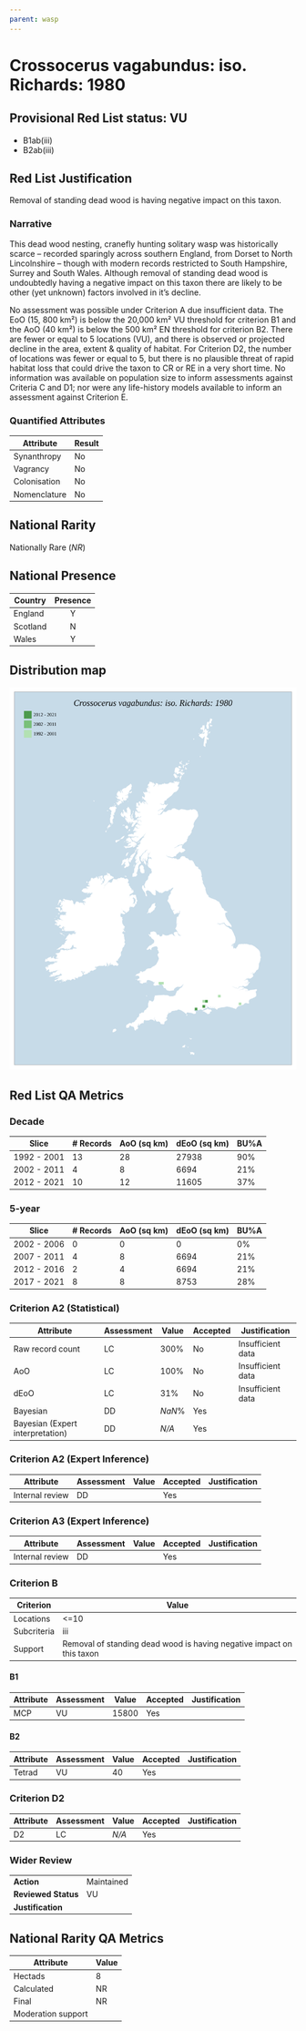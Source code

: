 ```yaml
---
parent: wasp
---
```


# Crossocerus vagabundus: iso. Richards: 1980

## Provisional Red List status: VU
- B1ab(iii)
- B2ab(iii)

## Red List Justification
Removal of standing dead wood is having negative impact on this taxon.

### Narrative
This dead wood nesting, cranefly hunting solitary wasp was historically scarce – recorded sparingly across southern England, from Dorset to North Lincolnshire – though with modern records restricted to South Hampshire, Surrey and South Wales. Although removal of standing dead wood is undoubtedly having a negative impact on this taxon there are likely to be other (yet unknown) factors involved in it’s decline.

No assessment was possible under Criterion A due insufficient data. The EoO (15, 800 km²) is below the 20,000 km² VU threshold for criterion B1 and the AoO (40 km²) is below the 500 km² EN threshold for criterion B2. There are fewer or equal to 5 locations (VU), and there is observed or projected decline in the area, extent & quality of habitat. For Criterion D2, the number of locations was fewer or equal to 5, but there is no plausible threat of rapid habitat loss that could drive the taxon to CR or RE in a very short time. No information was available on population size to inform assessments against Criteria C and D1; nor were any life-history models available to inform an assessment against Criterion E.

### Quantified Attributes
|Attribute|Result|
|---|---|
|Synanthropy|No|
|Vagrancy|No|
|Colonisation|No|
|Nomenclature|No|


## National Rarity
Nationally Rare (*NR*)

## National Presence
|Country|Presence
|---|:-:|
|England|Y|
|Scotland|N|
|Wales|Y|


## Distribution map
![](../map/417.svg)

## Red List QA Metrics
### Decade
| Slice | # Records | AoO (sq km) | dEoO (sq km) |BU%A |
|---|---|---|---|---|
|1992 - 2001|13|28|27938|90%|
|2002 - 2011|4|8|6694|21%|
|2012 - 2021|10|12|11605|37%|

### 5-year
| Slice | # Records | AoO (sq km) | dEoO (sq km) |BU%A |
|---|---|---|---|---|
|2002 - 2006|0|0|0|0%|
|2007 - 2011|4|8|6694|21%|
|2012 - 2016|2|4|6694|21%|
|2017 - 2021|8|8|8753|28%|

### Criterion A2 (Statistical)
|Attribute|Assessment|Value|Accepted|Justification
|---|---|---|---|---|
|Raw record count|LC|300%|No|Insufficient data|
|AoO|LC|100%|No|Insufficient data|
|dEoO|LC|31%|No|Insufficient data|
|Bayesian|DD|*NaN*%|Yes||
|Bayesian (Expert interpretation)|DD|*N/A*|Yes||

### Criterion A2 (Expert Inference)
|Attribute|Assessment|Value|Accepted|Justification
|---|---|---|---|---|
|Internal review|DD||Yes||

### Criterion A3 (Expert Inference)
|Attribute|Assessment|Value|Accepted|Justification
|---|---|---|---|---|
|Internal review|DD||Yes||

### Criterion B
|Criterion| Value|
|---|---|
|Locations|<=10|
|Subcriteria|iii|
|Support|Removal of standing dead wood is having negative impact on this taxon|

#### B1
|Attribute|Assessment|Value|Accepted|Justification
|---|---|---|---|---|
|MCP|VU|15800|Yes||

#### B2
|Attribute|Assessment|Value|Accepted|Justification
|---|---|---|---|---|
|Tetrad|VU|40|Yes||

### Criterion D2
|Attribute|Assessment|Value|Accepted|Justification
|---|---|---|---|---|
|D2|LC|*N/A*|Yes||

### Wider Review
|  |  |
|---|---|
|**Action**|Maintained|
|**Reviewed Status**|VU|
|**Justification**||

## National Rarity QA Metrics
|Attribute|Value|
|---|---|
|Hectads|8|
|Calculated|NR|
|Final|NR|
|Moderation support||
